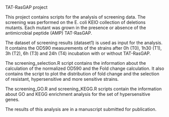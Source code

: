 TAT-RasGAP project

This project contains scripts for the analysis of screening data. The screening was performed on the E. coli KEIO collection of deletions mutants. Each mutant was grown in the presence or absence of the antimicrobial peptide (AMP) TAT-RasGAP.

The dataset of screening results (dataset1) is used as input for the analysis. It contains the OD590 measurements of the strains after 0h (T0), 1h30 (T1), 3h (T2), 6h (T3) and 24h (T4) incubation with or without TAT-RasGAP. 

The screening_selection.R script contains the information about the calculation of the normalized OD590 and the Fold change calculation. It also contains the script to plot the distribution of fold change and the selection of resistant, hypersensitive and more sensitive strains.

The screening_GO.R and screening_KEGG.R scripts contain the information about GO and KEGG enrichment analysis for the set of hypersensitive genes. 

The results of this analysis are in a manuscript submitted for publication.



